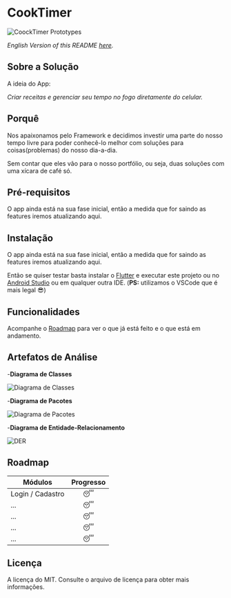 # CookTimer

![CoockTimer Prototypes](https://i.ibb.co/TtYw7bS/Cook-Timer.png)

*English Version of this README [here](README.en-US.md).*

## Sobre a Solução

A ideia do App:

*Criar receitas e gerenciar seu tempo no fogo diretamente do celular.*

## Porquê

Nos apaixonamos pelo Framework e decidimos investir uma parte do nosso tempo livre para poder conhecê-lo melhor com soluções para coisas(problemas) do nosso dia-a-dia.

Sem contar que eles vão para o nosso portfólio, ou seja, duas soluções com uma xícara de café só.

## Pré-requisitos

O app ainda está na sua fase inicial, então a medida que for saindo as features iremos atualizando aqui.

## Instalação

O app ainda está na sua fase inicial, então a medida que for saindo as features iremos atualizando aqui.

Então se quiser testar basta instalar o [Flutter](https://flutter.dev/docs/get-started/install) e executar este projeto ou no [Android Studio](https://developer.android.com/studio) ou em qualquer outra IDE. (**PS:** utilizamos o VSCode que é mais legal :sunglasses:)​

## Funcionalidades

Acompanhe o [Roadmap](#roadmap) para ver o que já está feito e o que está em andamento.

## Artefatos de Análise

-**Diagrama de Classes**

![Diagrama de Classes](https://i.ibb.co/v19pyYh/Cook-Timer-Diagrama-de-Classes.jpg)

-**Diagrama de Pacotes**

![Diagrama de Pacotes](https://i.ibb.co/b644QTh/Cook-Timer-diagrama-de-pacotes.jpg)

-**Diagrama de Entidade-Relacionamento**

![DER](https://i.ibb.co/jhZ5hVr/Cook-Timer-DER.png)

## Roadmap

<!--Emojis-->

<!-- :sleeping: -> Em espera -->

<!-- :coffee: -> Coding -->

<!-- 🖖 -> Feito -->

| **Módulos**      | **Progresso** |
| ---------------- | :-----------: |
| Login / Cadastro |  :sleeping:   |
| ...              |  :sleeping:   |
| ...              |  :sleeping:   |
| ...              |  :sleeping:   |
| ...              |  :sleeping:   |

## Licença

A licença do MIT. Consulte o arquivo de licença para obter mais informações.

